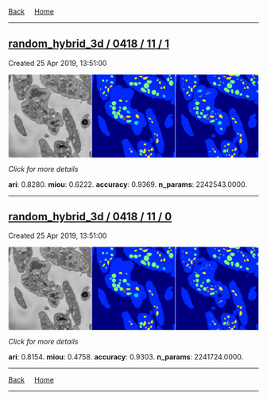 
[Back](..)&nbsp;&nbsp;&nbsp;&nbsp;&nbsp;[Home](https://leapmanlab.github.io/snapshots)

---

<div class="summary"><a href="1"><h2>random_hybrid_3d / 0418 / 11 / 1</h2></a><p>Created 25 Apr 2019, 13:51:00
</p><a href="1"><img src="1/media/summary.png" align="center"></a><p>
<i>Click for more details</i>
</p></div>

**ari**: 0.8280. **miou**: 0.6222. **accuracy**: 0.9369. **n_params**: 2242543.0000. 

---

<div class="summary"><a href="0"><h2>random_hybrid_3d / 0418 / 11 / 0</h2></a><p>Created 25 Apr 2019, 13:51:00
</p><a href="0"><img src="0/media/summary.png" align="center"></a><p>
<i>Click for more details</i>
</p></div>

**ari**: 0.8154. **miou**: 0.4758. **accuracy**: 0.9303. **n_params**: 2241724.0000. 

---

[Back](..)&nbsp;&nbsp;&nbsp;&nbsp;&nbsp;[Home](https://leapmanlab.github.io/snapshots)

---